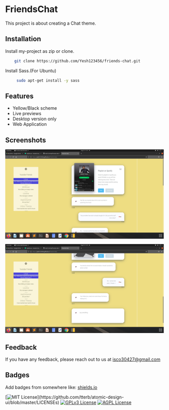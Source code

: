 
# FriendsChat

This project is about creating a Chat theme.
## Installation

Install my-project as zip or clone.

```bash
    git clone https://github.com/Yesh123456/friends-chat.git
```

Install Sass.(For Ubuntu)

```bash
     sudo apt-get install -y sass 
```

## Features

- Yellow/Black scheme
- Live previews
- Desktop version only
- Web Application

  
## Screenshots

![App Screenshot](screenshot/screenshot1.png)

![App Screenshot](screenshot/screenshot2.png)




## Feedback

If you have any feedback, please reach out to us at isco30427@gmail.com

  
## Badges

Add badges from somewhere like: [shields.io](https://shields.io/)

[![MIT License](https://img.shields.io/apm/l/atomic-design-ui.svg?)](https://github.com/tterb/atomic-design-ui/blob/master/LICENSEs)
[![GPLv3 License](https://img.shields.io/badge/License-GPL%20v3-yellow.svg)](https://opensource.org/licenses/)
[![AGPL License](https://img.shields.io/badge/license-AGPL-blue.svg)](http://www.gnu.org/licenses/agpl-3.0)

  
